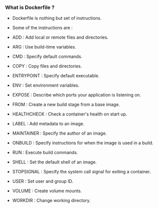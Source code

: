 ### What is Dockerfile ?

* Dockerfile is nothing but set of instructions.

* Some of the instructions are :

* ADD		        :  Add local or remote files and directories.
 
* ARG		        :  Use build-time variables.
 
* CMD		        :  Specify default commands.
 
* COPY	        :  Copy files and directories.
 
* ENTRYPOINT	  :  Specify default executable.

* ENV		        :  Set environment variables.

* EXPOSE		     :  Describe which ports your application is listening on.

* FROM	        :	 Create a new build stage from a base image.

* HEALTHCHECK  :  Check a container's health on start up.

* LABEL        :  Add metadata to an image.

* MAINTAINER   :  Specify the author of an image.

* ONBUILD	     :	 Specify instructions for when the image is used in a build.

* RUN	         :  Execute build commands.

* SHELL        :	 Set the default shell of an image.

* STOPSIGNAL	  :  Specify the system call signal for exiting a container.

* USER	        :	 Set user and group ID.

* VOLUME	      :	 Create volume mounts.

* WORKDIR	     :  Change working directory.


